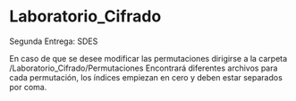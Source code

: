 # Laboratorio_Cifrado
Segunda Entrega: SDES

En caso de que se desee modificar las permutaciones dirigirse a la carpeta /Laboratorio_Cifrado/Permutaciones
Encontrará diferentes archivos para cada permutación, los índices empiezan en cero y deben estar separados por coma. 
